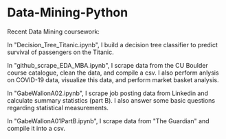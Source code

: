 # Data-Mining-Python
Recent Data Mining coursework:  

In "Decision_Tree_Titanic.ipynb", I build a decision tree classifier to predict survival of passengers on the Titanic.

In "github_scrape_EDA_MBA.ipynb", I scrape data from the CU Boulder course catalogue, clean the data, and compile a csv. I also perform anlysis on COVID-19 data, visualize this data, and perform market basket analysis.  

In "GabeWallonA02.ipynb", I scrape job posting data from Linkedin and calculate summary statistics (part B). I also answer some basic questions regarding statistical measurements.     

In "GabeWallonA01PartB.ipynb", I scrape data from "The Guardian" and compile it into a csv.  
